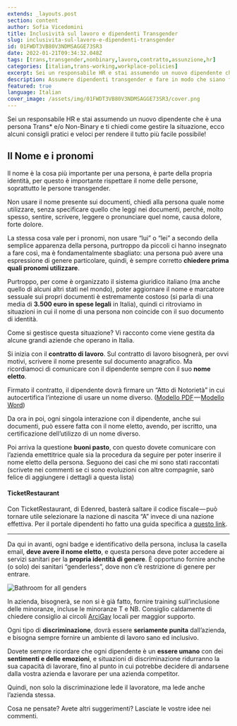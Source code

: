 ```yaml
---
extends: _layouts.post
section: content
author: Sofia Vicedomini
title: Inclusività sul lavoro e dipendenti Transgender
slug: inclusivita-sul-lavoro-e-dipendenti-transgender
id: 01FWDT3VB80V3NDMSAGGE73SR3
date: 2022-01-21T09:34:32.048Z
tags: [trans,transgender,nonbinary,lavoro,contratto,assunzione,hr]
categories: [italian,trans-working,workplace-policies]
excerpt: Sei un responsabile HR e stai assumendo un nuovo dipendente che è una persona Trans* e/o Non-Binary e ti chiedi come gestire la situazione, ecco alcuni consigli pratici e veloci per rendere il tutto più facile possibile!
description: Assumere dipendenti transgender e fare in modo che siano felici, una breve guida
featured: true
language: Italian
cover_image: /assets/img/01FWDT3VB80V3NDMSAGGE73SR3/cover.png
---
```

Sei un responsabile HR e stai assumendo un nuovo dipendente che è una persona Trans* e/o Non-Binary e ti chiedi come gestire la situazione, ecco alcuni consigli pratici e veloci per rendere il tutto più facile possibile!

## Il Nome e i pronomi

Il nome è la cosa più importante per una persona, è parte della propria identità, per questo è importante rispettare 
il nome delle persone, soprattutto le persone transgender.

Non usare il nome presente sui documenti, chiedi alla persona quale nome utilizzare, senza specificare quello che 
leggi nei documenti, perché, molto spesso, sentire, scrivere, leggere o pronunciare quel nome, causa dolore, forte dolore.

La stessa cosa vale per i pronomi, non usare “lui” o “lei” a secondo della semplice apparenza della persona, 
purtroppo da piccoli ci hanno insegnato a fare così, ma è fondamentalmente sbagliato: una persona può avere 
una espressione di genere particolare, quindi, è sempre corretto **chiedere prima quali pronomi utilizzare**.

Purtroppo, per come è organizzato il sistema giuridico italiano (ma anche quello di alcuni altri stati nel mondo), 
poter aggiornare il nome e marcatore sessuale sui propri documenti è estremamente costoso 
(si parla di una media di **3.500 euro in spese legali** in Italia), quindi ci ritroviamo in situazioni in cui il nome 
di una persona non coincide con il suo documento di identità.

Come si gestisce questa situazione? Vi racconto come viene gestita da alcune grandi aziende che operano in Italia.

Si inizia con il **contratto di lavoro**. Sul contratto di lavoro bisognerà, per ovvi motivi, scrivere il nome presente sul documento anagrafico. 
Ma ricordiamoci di comunicare con il dipendente sempre con il suo **nome eletto**.

Firmato il contratto, il dipendente dovrà firmare un “Atto di Notorietà” in cui autocertifica l’intezione di usare un nome diverso.
([Modello PDF](/assets/attachment/01FWDT3VB80V3NDMSAGGE73SR3/modello.pdf) — [Modello Word](/assets/attachment/01FWDT3VB80V3NDMSAGGE73SR3/modello.docx))

Da ora in poi, ogni singola interazione con il dipendente, anche sui documenti, può essere fatta con il nome eletto, 
avendo, per iscritto, una certificazione dell’utilizzo di un nome diverso.

Poi arriva la questione **buoni pasto**, con questo dovete comunicare con l’azienda emettitrice quale sia la 
procedura da seguire per poter inserire il nome eletto della persona. Seguono dei casi che mi sono stati raccontati 
(scrivete nei commenti se ci sono evoluzioni con altre compagnie, sarò felice di aggiungere i dettagli a questa lista)

#### TicketRestaurant

Con TicketRestaurant, di Edenred, basterà saltare il codice fiscale — può tornare utile selezionare 
la nazione di nascita “A” invece di una nazione effettiva. Per il portale dipendenti ho fatto una guida specifica a [questo link](/2022/01/18/come-registrarsi-sulla-app-ticketrestaurant-con-il-nome-di-elezione).

----

Da qui in avanti, ogni badge e identificativo della persona, inclusa la casella email, **deve avere il nome eletto**, 
e questa persona deve poter accedere ai servizi sanitari per la **propria identità di genere**. 
È opportuno fornire anche (o solo) dei sanitari “genderless”, dove non c’è restrizione di genere per entrare.

<div class="flex justify-center align-center">
 <img src="/assets/img/01FWDT3VB80V3NDMSAGGE73SR3/bathroom.jpeg" alt="Bathroom for all genders" />
</div>

In azienda, bisognerà, se non si è già fatto, fornire training sull’inclusione delle minoranze, 
incluse le minoranze T e NB. Consiglio caldamente di chiedere consiglio ai circoli [ArciGay](https://www.arcigay.it/) locali per maggior supporto.

Ogni tipo di **discriminazione**, dovrà essere **seriamente punita** dall’azienda, e bisogna sempre fornire un ambiente di lavoro sano ed inclusivo.

Dovete sempre ricordare che ogni dipendente è un **essere umano** con dei **sentimenti e delle emozioni**, 
e situazioni di discriminazione ridurranno la sua capacità di lavorare, fino al punto in cui potrebbe 
decidere di andarsene dalla vostra azienda e lavorare per una azienda competitor.

Quindi, non solo la discriminazione lede il lavoratore, ma lede anche l’azienda stessa.

Cosa ne pensate? Avete altri suggerimenti? Lasciate le vostre idee nei commenti.
